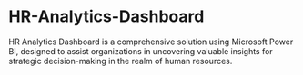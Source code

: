 # HR-Analytics-Dashboard
HR Analytics Dashboard is a comprehensive solution using Microsoft Power BI, designed to assist organizations in uncovering valuable insights for strategic decision-making in the realm of human resources. 
